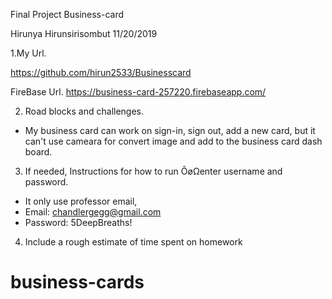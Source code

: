 Final Project
Business-card

Hirunya Hirunsirisombut
11/20/2019

1.My Url.

https://github.com/hirun2533/Businesscard

FireBase Url.
https://business-card-257220.firebaseapp.com/

2. Road blocks and challenges.
 
- My business card can work on sign-in, sign out, add a new card, but it can't use cameara for convert image and add to the business card dash board.


3. If needed, Instructions for how to run ÔøΩenter username and password.
- It only use professor email,
- Email: ​chandlergegg@gmail.com 
- Password: 5DeepBreaths!

4. Include a rough estimate of time spent on homework


# business-cards
